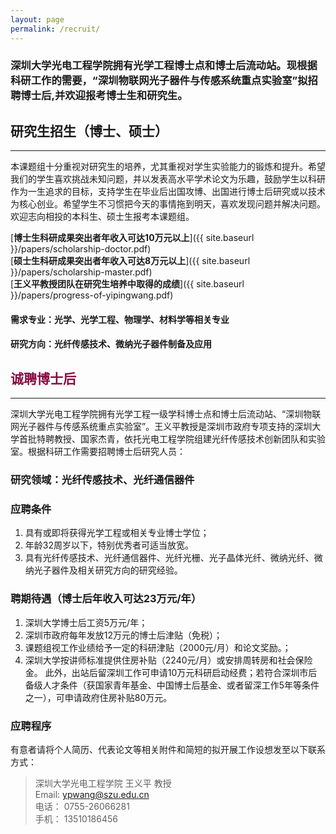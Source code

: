```yaml
---
layout: page
permalink: /recruit/
---
```


### 深圳大学光电工程学院拥有光学工程博士点和博士后流动站。现根据科研工作的需要，“深圳物联网光子器件与传感系统重点实验室”拟招聘博士后,并欢迎报考博士生和研究生。

## 研究生招生（博士、硕士）

---

本课题组十分重视对研究生的培养，尤其重视对学生实验能力的锻炼和提升。希望我们的学生喜欢挑战未知问题，并以发表高水平学术论文为乐趣，鼓励学生以科研作为一生追求的目标，支持学生在毕业后出国攻博、出国进行博士后研究或以技术为核心创业。希望学生不习惯把今天的事情拖到明天，喜欢发现问题并解决问题。欢迎志向相投的本科生、硕士生报考本课题组。

[**博士生科研成果突出者年收入可达10万元以上**]({{ site.baseurl }}/papers/scholarship-doctor.pdf)<br>
[**硕士生科研成果突出者年收入可达8万元以上**]({{ site.baseurl }}/papers/scholarship-master.pdf)<br>
[**王义平教授团队在研究生培养中取得的成绩**]({{ site.baseurl }}/papers/progress-of-yipingwang.pdf)<br>

#### 需求专业：光学、光学工程、物理学、材料学等相关专业

#### 研究方向：光纤传感技术、微纳光子器件制备及应用

<h2 style="color: #870A40;">诚聘博士后</h2>

---

深圳大学光电工程学院拥有光学工程一级学科博士点和博士后流动站、“深圳物联网光子器件与传感系统重点实验室”。王义平教授是深圳市政府专项支持的深圳大学首批特聘教授、国家杰青，依托光电工程学院组建光纤传感技术创新团队和实验室。根据科研工作需要招聘博士后研究人员：

### 研究领域：光纤传感技术、光纤通信器件

### 应聘条件
  
  1. 具有或即将获得光学工程或相关专业博士学位；
  2. 年龄32周岁以下，特别优秀者可适当放宽。
  3. 具有光纤传感技术、光纤通信器件、光纤光栅、光子晶体光纤、微纳光纤、微纳光子器件及相关研究方向的研究经验。

### 聘期待遇（博士后年收入可达23万元/年）

  1. 深圳大学博士后工资5万元/年；<br>
  2. 深圳市政府每年发放12万元的博士后津贴（免税）；<br>
  3. 课题组视工作业绩给予一定的科研津贴（2000元/月）和论文奖励。；<br>
  4. 深圳大学按讲师标准提供住房补贴（2240元/月）或安排周转房和社会保险金。
  此外，出站后留深圳工作可申请10万元科研启动经费；若符合深圳市后备级人才条件（获国家青年基金、中国博士后基金、或者留深工作5年等条件之一），可申请政府住房补贴80万元。

### 应聘程序

有意者请将个人简历、代表论文等相关附件和简短的拟开展工作设想发至以下联系方式：

> 深圳大学光电工程学院 王义平 教授<br>
> Email: ypwang@szu.edu.cn<br>
> 电话： 0755-26066281<br>
> 手机： 13510186456


